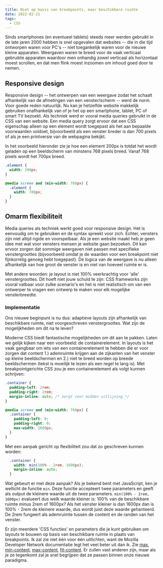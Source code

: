 ```yaml
---
title: Niet op basis van breakpoints, maar beschikbare ruimte
date: 2022-02-21
tags:
  - CSS
---
```


Sinds smartphones (en eventueel tablets) steeds meer werden gebruikt in de late
jaren 2000 hebben is snel opgevalen dat websites -- die in die tijd ontworpen
waren voor PC's -- niet toegankelijk waren voor de nieuwe kleine apparaten.
Weergaven waren te breed voor de vaak verticaal gebruikte apparaten waardoor men
onhandig zowel verticaal als horizontaal moest scrollen, en dat men flink moest
inzoomen om inhoud goed door te nemen.

## Responsive design

Responsive design -- het ontwerpen van een weergave zodat het schaalt
afhankelijk van de afmetingen van een venster/scherm -- werd de norm. Voor goede
reden natuurlijk. Nu kan je hetzelfde website makkelijk gebruiken onafhankelijk
van of je het op een smartphone, tablet, PC of smart TV bezoekt. Als techniek
werd er vooral media queries gebruikt in de CSS van een website.  Een media
query zorgt ervoor dat een CSS eigenschap alleen op een element wordt toegepast
als het aan bepaalde voorwaarden voldoet, bijvoorbeeld als een venster breder is
dan 700 pixels of als je een printversie van de webpagina bekijkt.

In het voorbeeld hieronder zie je hoe een element 200px is totdat het wordt
geladen op een beeldscherm van minstens 768 pixels breed. Vanaf 768 pixels wordt
het 700px breed.

```css
.element {
  width: 200px;
}

@media screen and (min-width: 768px) {
  .element {
    width: 700px;
  }
}
```

## Omarm flexibiliteit

Media queries als techniek werkt goed voor responsive design. Het is eenvoudig
om te gebruiken en de syntax spreekt voor zich. Echter, vensters zijn niet
altijd rigide en voorspelbaar. Als je een website maakt heb je geen idee met wat
voor vensters mensen je website gaan bezoeken. Dit kan ervoor zorgen dat sommige
weergaven niet passen met specifieke venstergroottes (bijvoorbeeld omdat je de
waarden voor een breakpoint niet fijnkorrelig genoeg hebt toegepast). De logica
van de weergave is nu alleen afhankelijk van hoe groot de venster is en niet van
hoeveel ruimte er is.

Met andere woorden: je layout is niet 100% veerkrachtig voor 'alle'
venstergroottes. Dit hoeft niet jouw schuld te zijn: CSS frameworks zijn vooral
vatbaar voor zulke scenario's en het is niet realistisch om van een ontwerper
te vragen een ontwerp te maken voor elk mogelijke vensterbreedte.

### Implementatie

Ons nieuwe beginpunt is nu dus: adaptieve layouts zijn afhankelijk van
beschikbare ruimte, niet voorgeschreven venstergroottes. Wat zijn de
mogelijkheden om dit na te leven?

Moderne CSS biedt fantastische mogelijkheden om dit aan te pakken. Laten we
gelijk kijken naar een voorbeeld: de containerelement. In layouts is het vaak
gangbaar om iets van een containerelement te hebben die er voor zorgen dat
content 1.) ademruimte krijgen aan de zijkanten van het venster op kleine
beeldschermen en 2.) niet te breed worden op breede beeldschermen (tekst is
moeilijk te lezen als een regel te lang is). Met breakpointgerichte CSS zou je
een containerelement als volgt kunnen schrijven:

```css
.container {
  padding-left: 2rem;
  padding-right: 2rem;
  margin-inline: auto; /* zorgt voor midden uitlijning */
}

@media screen and (min-width: 768px) {
  .container {
    padding-left: 0;
    padding-right: 0;
    max-width: 1600px;
  }
}
```

Met een aanpak gericht op flexibiliteit zou dat zo geschreven kunnen worden:

```css
  .container {
    width: min(100% - 2rem, 1600px);
    margin-inline: auto;
  }
```

Wat gebeurt er met deze aanpak? Als je bekend bent met JavaScript, ken je
wellicht de functie `min`. Deze functie accepteert twee parameters en geeft als
output de kleinere waarde uit de twee parameters. `min(100% - 2rem, 1600px)`
evalueert dus welk waarde kleiner is: 100% van de beschikbare ruimte minus 2rem
of 1600px? Als het venster kleiner is dan 1600px dan is 100% - 2rem de kleinere
waarde, dus wordt juist deze waarde gehanteerd. De 2rem fungeert als ademruimte
tussen de content en de randen van het venster.

Er zijn meerdere 'CSS functies' en parameters die je kunt gebruiken om layouts
te bouwen op basis van beschikbare ruimte in plaats van breakpoints. Ik zal zie
niet één voor één uitlichten, want de Mozilla Developer Network documentatie
legt het veel beter uit dan ik. Zie
[max](https://developer.mozilla.org/en-US/docs/Web/CSS/max),
[min-content](https://developer.mozilla.org/en-US/docs/Web/CSS/min-content),
[max-content](https://developer.mozilla.org/en-US/docs/Web/CSS/max-content),
[fit-content](https://developer.mozilla.org/en-US/docs/Web/CSS/fit-content). Er
zullen vast anderen zijn, maar als je ze tegenkomt zal je snel begrijpen dat ze
passen binnen onze nieuwe paradigma.